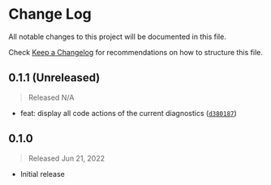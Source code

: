 # Change Log

All notable changes to this project will be documented in this file.

Check [Keep a Changelog](http://keepachangelog.com/) for recommendations on how to structure this file.


## 0.1.1 (Unreleased)
> Released N/A

* feat: display all code actions of the current diagnostics ([`d380187`](../../commit/d38018745af1140f482decbf36119ca3ee10e503))

## 0.1.0
> Released Jun 21, 2022

* Initial release
